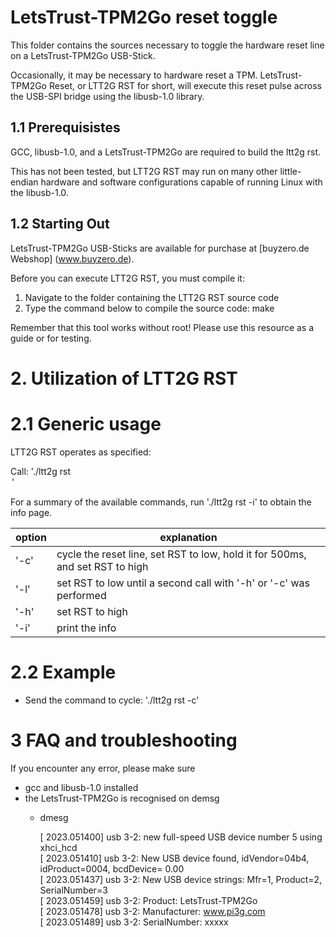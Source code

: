 # LetsTrust-TPM2Go reset toggle

This folder contains the sources necessary to toggle the hardware reset line on a LetsTrust-TPM2Go USB-Stick.

Occasionally, it may be necessary to hardware reset a TPM.
LetsTrust-TPM2Go Reset, or LTT2G RST for short, will execute this reset pulse across the USB-SPI bridge using the libusb-1.0 library.


## 1.1 Prerequisistes

GCC, libusb-1.0, and a LetsTrust-TPM2Go are required to build the ltt2g rst.

This has not been tested, but LTT2G RST may run on many other little-endian hardware and software configurations capable of running Linux with the libusb-1.0.


## 1.2 Starting Out

LetsTrust-TPM2Go USB-Sticks are available for purchase at [buyzero.de Webshop] (www.buyzero.de).

Before you can execute LTT2G RST, you must compile it:
1. Navigate to the folder containing the LTT2G RST source code
2. Type the command below to compile the source code:
make

Remember that this tool works without root! Please use this resource as a guide or for testing.


# 2. Utilization of LTT2G RST

# 2.1 Generic usage

LTT2G RST operates as specified:

Call: './ltt2g rst <option>'

For a summary of the available commands, run './ltt2g rst -i' to obtain the info page.

option | explanation
------|--------
'-c' | cycle the reset line, set RST to low, hold it for 500ms, and set RST to high
'-l' | set RST to low until a second call with '-h' or '-c' was performed
'-h' | set RST to high
'-i' | print the info


# 2.2 Example

- Send the command to cycle: './ltt2g rst -c'

# 3 FAQ and troubleshooting

If you encounter any error, please make sure
- gcc and libusb-1.0 installed
- the LetsTrust-TPM2Go is recognised on demsg
  - dmesg
  
    [ 2023.051400] usb 3-2: new full-speed USB device number 5 using xhci_hcd  
    [ 2023.051410] usb 3-2: New USB device found, idVendor=04b4, idProduct=0004, bcdDevice= 0.00  
    [ 2023.051437] usb 3-2: New USB device strings: Mfr=1, Product=2, SerialNumber=3  
    [ 2023.051459] usb 3-2: Product: LetsTrust-TPM2Go  
    [ 2023.051478] usb 3-2: Manufacturer: www.pi3g.com  
    [ 2023.051489] usb 3-2: SerialNumber: xxxxx  
